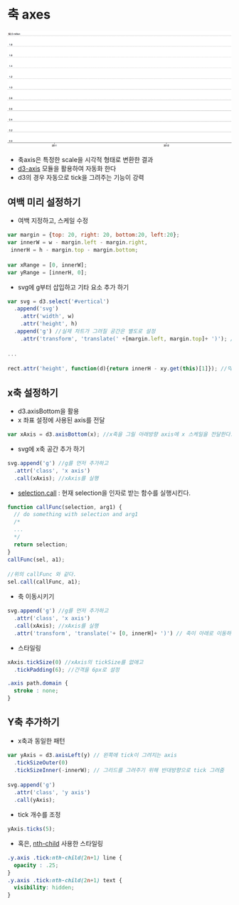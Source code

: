 축 axes
===

![axis](https://raw.githubusercontent.com/d3/d3-axis/master/img/custom.png)

- 축axis은 특정한 scale을 시각적 형태로 변환한 결과
- [d3-axis](https://github.com/d3/d3-axis) 모듈을 활용하여 자동화 한다
 - d3의 경우 자동으로 tick을 그려주는 기능이 강력

여백 미리 설정하기
---

- 여백 지정하고, 스케일 수정

```javascript
var margin = {top: 20, right: 20, bottom:20, left:20};
var innerW = w - margin.left - margin.right,
 innerH = h - margin.top - margin.bottom;

var xRange = [0, innerW];
var yRange = [innerH, 0];
```

- svg에 g부터 삽입하고 기타 요소 추가 하기

```javascript
var svg = d3.select('#vertical')
  .append('svg')
    .attr('width', w)
    .attr('height', h)
  .append('g') //실제 차트가 그려질 공간은 별도로 설정
    .attr('transform', 'translate(' +[margin.left, margin.top]+ ')'); // svg > g의 사이즈는 innerW X innerH라고 가정

...

rect.attr('height', function(d){return innerH - xy.get(this)[1]}); //막대의 높이 계산은 h대신 innerH 사용
```


x축 설정하기
---
- d3.axisBottom을 활용
- x 좌표 설정에 사용된 axis를 전달

```javascript
var xAxis = d3.axisBottom(x); //x축을 그릴 아래방향 axis에 x 스케일을 전달한다. 결과값인 xAxis는 g를 받아 축을 그려주는 함수(axis generator)가 된다.
```

- svg에 x축 공간 추가 하기
```javascript
svg.append('g') //g를 먼저 추가하고
  .attr('class', 'x axis')
  .call(xAxis); //xAxis를 실행
```

 - [selection.call](https://github.com/d3/d3-selection#selection_call) : 현재 selection을 인자로 받는 함수를 실행시킨다. 

```javascript
function callFunc(selection, arg1) {
  // do something with selection and arg1
  /*
  ...
  */
  return selection;
}
callFunc(sel, a1);

//위의 callFunc 와 같다.
sel.call(callFunc, a1);
```


- 축 이동시키기

```javascript
svg.append('g') //g를 먼저 추가하고
  .attr('class', 'x axis')
  .call(xAxis); //xAxis를 실행
  .attr('transform', 'translate('+ [0, innerH]+ ')') // 축이 아래로 이동하도록 translate한다.
```

- 스타일링

```javascript
xAxis.tickSize(0) //xAxis의 tickSize를 없애고
  .tickPadding(6); //간격을 6px로 설정
```
```css
.axis path.domain {
  stroke : none;
}
```

Y축 추가하기
---

- x축과 동일한 패턴
```javascript
var yAxis = d3.axisLeft(y) // 왼쪽에 tick이 그려지는 axis
  .tickSizeOuter(0)
  .tickSizeInner(-innerW); // 그리드를 그려주기 위해 반대방향으로 tick 그려줌 

svg.append('g')
  .attr('class', 'y axis')
  .call(yAxis);
```

- tick 개수를 조정

```javascript
yAxis.ticks(5);
```

- 혹은, [nth-child](http://devdocs.io/css/:nth-child) 사용한 스타일링

```css
.y.axis .tick:nth-child(2n+1) line {
  opacity : .25;
}
.y.axis .tick:nth-child(2n+1) text {
  visibility: hidden;
}
```